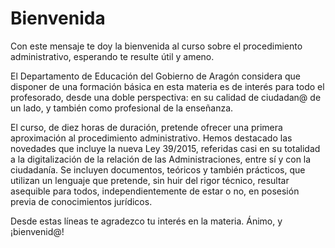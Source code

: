 # Bienvenida

Con este mensaje te doy la bienvenida al curso sobre el procedimiento administrativo, esperando te resulte útil y ameno.

El Departamento de Educación del Gobierno de Aragón considera que disponer de una formación básica en esta materia es de interés para todo el profesorado, desde una doble perspectiva: en su calidad de ciudadan@ de un lado, y también como profesional de la enseñanza. 

El curso, de diez horas de duración, pretende ofrecer una primera aproximación al procedimiento administrativo. Hemos destacado las novedades que incluye la nueva Ley 39/2015, referidas casi en su totalidad a la digitalización de la relación de las Administraciones, entre sí y con la ciudadanía. Se incluyen documentos, teóricos y también prácticos,  que utilizan un lenguaje que pretende, sin huir del rigor técnico, resultar  asequible para todos, independientemente de estar o no, en posesión previa de conocimientos jurídicos. 

Desde estas líneas te agradezco tu interés en la materia. Ánimo, y ¡bienvenid@!

